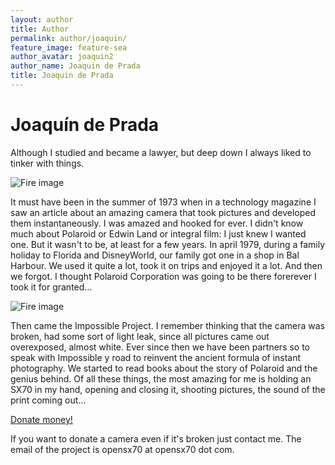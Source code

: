 ```yaml
---
layout: author
title: Author
permalink: author/joaquin/
feature_image: feature-sea
author_avatar: joaquin2
author_name: Joaquin de Prada
title: Joaquin de Prada
---
```


# Joaquín de Prada

Although I studied and became a lawyer, but deep down I always liked to tinker with things.

![Fire image]({{site.url}}/{{site.baseurl}}img/joaquin-solder.jpg)

It must have been in the summer of 1973 when in a technology magazine 
I saw an article about an amazing camera that took pictures and developed 
them instantaneously. I was amazed and hooked for ever. 
I didn't know much about Polaroid or Edwin Land or integral film: I just knew I wanted one.
But it wasn't to be, at least for a few years. 
In april 1979, during a family holiday to Florida and DisneyWorld, our family 
got one in a shop in Bal Harbour.
We used it quite a lot, took it on trips and enjoyed it a lot. 
And then we forgot. I thought Polaroid Corporation was going to be there forerever
 I took it for granted…

![Fire image]({{site.url}}/{{site.baseurl}}img/joaco-cambados-1982.jpg)



Then came the Impossible Project. 
I remember thinking that the camera was broken, 
had some sort of light leak, since all pictures came out overexposed, almost white. 
Ever since then we have been partners so to speak with Impossible y road to reinvent 
the ancient formula of instant photography. 
We started to read books about the story of Polaroid and the genius behind. Of all these things, the most amazing for me is holding an SX70 in my hand, opening and closing it, shooting pictures, the sound of the print coming out…


[Donate money!](https://paypal.me/opensx70)

If you want to donate a camera even if it's broken just contact me. The email of the project is opensx70 at opensx70 dot com.